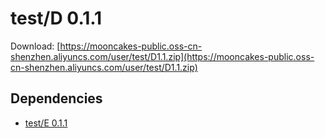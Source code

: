# test/D 0.1.1

Download: [https://mooncakes-public.oss-cn-shenzhen.aliyuncs.com/user/test/D1.1.zip](https://mooncakes-public.oss-cn-shenzhen.aliyuncs.com/user/test/D1.1.zip)

## Dependencies

* [test/E 0.1.1](/option/test/E/0.1.1/)
